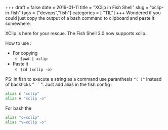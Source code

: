 +++
draft = false
date = 2019-01-11
title = "XClip in Fish Shell"
slug = "xclip-in-fish"
tags = ["devops","fish"]
categories = [ "TIL"]
+++
Wondered if you could just copy the output of a bash command to clipboard and paste it somewhere.

XClip is here for your rescue. The Fish Shell 3.0 now supports xclip.

How to use :

* For copying
  * `$pwd | xclip`
* Paste it
  * `$cd (xclip -o)`

PS: In fish to execute a string as a command use paranthesis `"( )"` instead of backticks " \` \` ".
 Just add alias in the fish config : 
```bash
alias c "xclip"
alias v "xclip -o"
```

For bash the 
```bash
alias "c=xclip"
alias "v=xclip -o"
```
